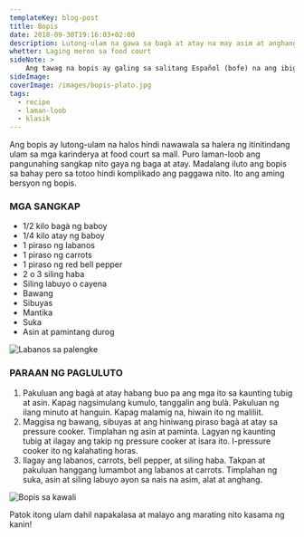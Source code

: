 ```yaml
---
templateKey: blog-post
title: Bopis
date: 2018-09-30T19:16:03+02:00
description: Lutong-ulam na gawa sa bagà at atay na may asim at anghang ulam na katakamtam.
whetter: Laging meron sa food court
sideNote: >
    Ang tawag na bopis ay galing sa salitang Español (bofe) na ang ibig sabihin ay bagà ng hayop na siyang pangunahing sangkap ng putahe.
sideImage:
coverImage: /images/bopis-plato.jpg
tags:
  - recipe
  - laman-loob
  - klasik
---
```


Ang bopis ay lutong-ulam na halos hindi nawawala sa halera ng itinitindang ulam sa mga karinderya at food court sa mall. Puro laman-loob ang pangunahing sangkap nito gaya ng baga at atay. Madalang iluto ang bopis sa bahay pero sa totoo hindi komplikado ang paggawa nito. Ito ang aming bersyon ng bopis.

### MGA SANGKAP
- 1/2 kilo bagà ng baboy
- 1/4 kilo atay ng baboy
- 1 piraso ng labanos
- 1 piraso ng carrots
- 1 piraso ng red bell pepper
- 2 o 3 siling haba
- Siling labuyo o cayena
- Bawang
- Sibuyas
- Mantika
- Suka
- Asin at pamintang durog

![Labanos sa palengke](/images/labanos-palengke.jpg)

### PARAAN NG PAGLULUTO
1. Pakuluan ang bagà at atay habang buo pa ang mga ito sa kaunting tubig at asin. Kapag nagsimulang kumulo, tanggalin ang bulà. Pakuluan ng ilang minuto at hanguin. Kapag malamig na, hiwain ito ng maliliit.
2. Maggisa ng bawang, sibuyas at ang hiniwang piraso bagà at atay sa pressure cooker. Timplahan ng asin at paminta. Lagyan ng kaunting tubig at ilagay ang takip ng pressure cooker at isara ito. I-pressure cooker ito ng kalahating horas.
3. Ilagay ang labanos, carrots, bell pepper, at siling haba. Takpan at pakuluan hanggang lumambot ang labanos at carrots. Timplahan ng suka, asin at siling labuyo ayon sa nais na asim, alat at anghang.

![Bopis sa kawali](/images/bopis-wok.jpg)

Patok itong ulam dahil napakalasa at malayo ang marating nito kasama ng kanin!



